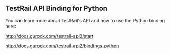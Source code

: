 TestRail API Binding for Python 
-------------------------------
 
You can learn more about TestRail's API and how to use the Python binding here:

http://docs.gurock.com/testrail-api2/start

http://docs.gurock.com/testrail-api2/bindings-python
